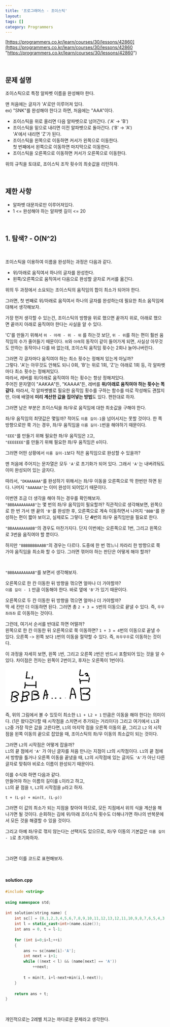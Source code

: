 ```yaml
---
title: '프로그래머스 - 조이스틱'
layout: 
tags: []
category: Programmers
---
```

[https://programmers.co.kr/learn/courses/30/lessons/42860](https://programmers.co.kr/learn/courses/30/lessons/42860 "https://programmers.co.kr/learn/courses/30/lessons/42860")

&nbsp;

## 문제 설명

조이스틱으로 특정 알파벳 이름을 완성해야 한다.

맨 처음에는 글자가 'A'로만 이루어져 있다.  
ex) "SNK"를 완성해야 한다고 하면, 처음에는 "AAA"이다.

- 조이스틱을 위로 올리면 다음 알파벳으로 넘어간다. ('A' -> 'B')  
- 조이스틱을 밑으로 내리면 이전 알파벳으로 돌아간다. ('B' -> 'A')  
'A'에서 내리면 'Z'가 된다.
- 조이스틱을 왼쪽으로 이동하면 커서가 왼쪽으로 이동한다.  
첫 번째에서 왼쪽으로 이동하면 마지막으로 이동한다.
- 조이스틱을 오른쪽으로 이동하면 커서가 오른쪽으로 이동한다.  

위의 규칙을 토대로, 조이스틱 조작 횟수의 최솟값을 리턴하자.

&nbsp;

## 제한 사항


- 알파벳 대문자로만 이루어져있다.
- 1 <= 완성해야 하는 알파벳 길이 <= 20

&nbsp;

## 1. 탐색? - O(N^2)

&nbsp;

조이스틱을 이용하여 이름을 완성하는 과정은 다음과 같다.

- 위/아래로 움직여서 하나의 글자를 완성한다.
- 왼쪽/오른쪽으로 움직여서 다음으로 완성할 글자로 커서를 옮긴다.

위의 두 과정에서 소요되는 조이스틱의 움직임의 합이 최소가 되어야 한다.

그러면, 첫 번째로 위/아래로 움직여서 하나의 글자를 완성하는데 필요한
최소 움직임에 대해서 생각해보자.

가장 먼저 생각할 수 있는건, 조이스틱의 방향을 위로 했으면 끝까지 위로,
아래로 했으면 끝까지 아래로 움직여야 한다는 사실을 알 수 있다.

'C'를 만들기 위해서 ``위 - 아래 - 위 - 위`` 를 하는것 보단, ``위 - 위``를
하는 편이 훨씬 움직임의 수가 줄어들기 때문이다. ``위``와 ``아래``의 동작이
같이 들어가게 되면, 사실상 아무것도 안하는 동작이나 다를 바 없는데,
조이스틱 움직임 횟수는 2회나 늘어나버린다.

그러면 각 글자마다 움직여야 하는 최소 횟수는 정해져 있는게 아닐까?  
그렇다. 'A'는 아무것도 안해도 되니 0회, 'B'는 위로 1회, 'Z'는 아래로 1회 등,
각 알파벳마다 최소 횟수는 정해져있다.  
따라서, 레버를 위/아래로 움직여야 하는 횟수는 항상 정해져있다.  
주어진 문자열이 "AAKAA"든, "KAAAA"든, 레버를 **위/아래로 움직여야 하는 횟수는
똑같다**. 따라서, 각 알파벳별로 필요한 움직임 횟수를 구하는 함수를 따로 작성해도
괜찮지만, 아예 배열에 **미리 계산한 값을 집어넣는 방법**도 있다. 편한대로 하자.

그러면 남은 부분은 조이스틱을 좌/우로 움직임에 대한 최솟값을 구해야 한다.

좌/우 움직임의 최댓값은 몇일까? 
적어도 ``이름 길이-1``을 넘어서지는 못할 것이다. 한 쪽 방향으로만 쭉 가는
경우, 좌/우 움직임을 ``이름 길이-1``번을 해야하기 때문이다.  

``"EEE"``를 만들기 위해 필요한 좌/우 움직임은 ``2``고,  
``"EEEEEEE"``를 만들기 위해 필요한 좌/우 움직임은 ``6``이다.

그러면 어떤 상황에서 ``이름 길이-1``보다 적은 움직임으로 완성할 수 있을까?

맨 처음에 주어지는 문자열은 모두 ``'A'``로 초기화가 되어 있다.
그래서 ``'A'``는 내버려둬도 이미 완성되어 있는 글자다.

따라서, ``"DKAAAAAA"``를 완성하기 위해서는 좌/우 이동을 오른쪽으로
딱 한번만 하면 된다. 나머지 ``"AAAAAA"``는 이미 완성이 되어있기 때문이다.

이번엔 조금 더 생각을 해야 하는 경우를 확인해보자.  
``"BBBAAAAAAAAB"``는 몇 번의 좌/우 움직임이 필요할까?
직관적으로 생각해보면, 왼쪽으로 한 번 가서 맨 끝의 ``'B'``를 완성한 후,
오른쪽으로 계속 이동하면서 나머지 ``"BBB"``를 완성하는 편이 짧아 보이고,
실제로도 그렇다. 단 **4**번의 좌/우 움직임만을 필요로 한다.

``"BBAAAAAAAABB"``의 경우도 마찬가지다. 단지 이번에는 오른쪽으로 1번, 그리고
왼쪽으로 3번을 움직여야 할 뿐이다.

하지만 ``"BBBBBBBAABB"``의 경우는 다르다. 도중에 한 번 꺾느니 차라리
한 방향으로 쭉 가야 움직임을 최소화 할 수 있다. 그러면 꺾어야 하는 판단은
어떻게 해야 할까?

&nbsp;

``"BBBAAAAAAAAB"``를 보면서 생각해보자.

오른쪽으로 한 칸 이동한 뒤 방향을 꺾으면 얼마나 더 가야할까?  
``이름 길이 - 1`` 만큼 이동해야 한다. 바로 옆에 ``'B'``가 있기 때문이다.

오른쪽으로 두 칸 이동한 뒤 방향을 꺾으면 얼마나 더 가야할까?  
딱 세 칸만 더 이동하면 된다. 그러면 총 ``2 + 3 = 5``번의 이동으로 끝낼 수 있다.
즉, ``우우좌좌좌`` 로 이동하는 것이다.

그런데, 여기서 순서를 반대로 하면 어떨까?  
왼쪽으로 한 칸 이동한 뒤 오른쪽으로 쭉 이동하면? ``1 + 3 = 4``번의 이동으로 끝낼 수 있다. 오른쪽 -> 왼쪽 보다 ``1``번의 이동을 절약할 수 있다.
즉, ``좌우우우``로 이동하는 것이다.

이 과정을 자세히 보면, 왼쪽 ``1``번, 그리고 오른쪽 ``2``번은 반드시 포함되어
있는 것을 알 수 있다. 차이점은 전자는 왼쪽이 2번이고, 후자는 오른쪽이 1번이다.

![example](/assets/images/programmers/p12/example.png "example")

즉, 위의 그림에서 볼 수 있듯이 최소한  ``L1 + L2 + 1`` 만큼은 이동을 해야 한다는
의미이다. (1은 왔다갔다할 때 시작점을 스치면서 추가되는 거리이다) 그리고 여기에서 ``L1``과 ``L2``중 가장 작은 값을 고른다면, ``L1``의 마지막 점을 오른쪽 이동의 끝, 그리고 ``L2`` 의 시작 점을 왼쪽 이동의 끝으로 잡았을 때, 조이스틱의 좌/우 이동의 최소값이 되는 것이다.

그러면 ``L2``의 시작점은 어떻게 잡을까?  
``L1``의 끝 점에서 ``'A'`` 가 아닌 글자를 처음 만나는 지점이 ``L2``의 시작점이다.
``L1``의 끝 점에서 방향을 틀거나 오른쪽 이동을 끝냈을 때, ``L2``의 시작점에
있는 글자도 ``'A'``가 아닌 다른 글자로 맞춰야 비로소 이름이 완성되기 때문이다.

이를 수식화 하면 다음과 같다.  
만들어야 하는 이름의 길이를 ``L``이라고 하고,  
``L1``의 끝 점을 ``t``, ``L2``의 시작점을 ``p``라고 하자.

	t + (L-p) + min(t, (L-p))

그러면 이 값의 최소가 되는 지점을 찾아야 하므로, 모든 지점에서 위의 식을
계산을 해 나가면 될 것이다. 순회하는 김에 위/아래 조이스틱 횟수도 더해나가면
하나의 반복문에서 모든 것을 해결할 수 있을 것이다.  

그리고 아예 좌/우로 꺾지 않는다는 선택지도 있으므로,
좌/우 이동의 기본값은 ``이름 길이 - 1``로 초기화하자.

&nbsp;

그러면 이를 코드로 표현해보자.

&nbsp;

#### solution.cpp
```cpp
#include <string>

using namespace std;

int solution(string name) {
    int sc[] = {0,1,2,3,4,5,6,7,8,9,10,11,12,13,12,11,10,9,8,7,6,5,4,3,2,1};
    int l = static_cast<int>(name.size());
    int ans = 0, t = l-1;
    
    for (int i=0;i<l;++i)
    {
        ans += sc[name[i]-'A'];
        int next = i+1;
        while ((next < l) && (name[next] == 'A'))
            ++next;
        
        t = min(t, i+l-next+min(i,l-next));
    }
    
    return ans + t;
}
```

&nbsp;

개인적으로는 2레벨 치고는 까다로운 문제라고 생각한다.